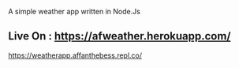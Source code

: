 ﻿A simple weather app written in Node.Js

Live On : https://afweather.herokuapp.com/  
-------------------------------------------------
https://weatherapp.affanthebess.repl.co/

